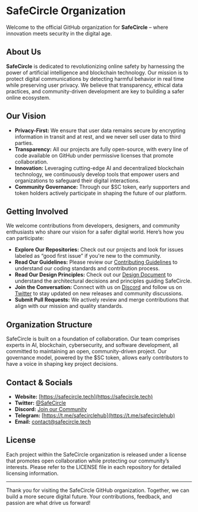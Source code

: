 # SafeCircle Organization

Welcome to the official GitHub organization for **SafeCircle** – where innovation meets security in the digital age.

## About Us

**SafeCircle** is dedicated to revolutionizing online safety by harnessing the power of artificial intelligence and blockchain technology. Our mission is to protect digital communications by detecting harmful behavior in real time while preserving user privacy. We believe that transparency, ethical data practices, and community-driven development are key to building a safer online ecosystem.

## Our Vision

- **Privacy-First:** We ensure that user data remains secure by encrypting information in transit and at rest, and we never sell user data to third parties.
- **Transparency:** All our projects are fully open-source, with every line of code available on GitHub under permissive licenses that promote collaboration.
- **Innovation:** Leveraging cutting-edge AI and decentralized blockchain technology, we continuously develop tools that empower users and organizations to safeguard their digital interactions.
- **Community Governance:** Through our $SC token, early supporters and token holders actively participate in shaping the future of our platform.

## Getting Involved

We welcome contributions from developers, designers, and community enthusiasts who share our vision for a safer digital world. Here’s how you can participate:
- **Explore Our Repositories:** Check out our projects and look for issues labeled as “good first issue” if you're new to the community.
- **Read Our Guidelines:** Please review our [Contributing Guidelines](../CONTRIBUTING.md) to understand our coding standards and contribution process.
- **Read Our Design Principles:** Check out our [Design Document](../DESIGN.md) to understand the architectural decisions and principles guiding SafeCircle.
- **Join the Conversation:** Connect with us on [Discord](https://discord.gg/Ubr6AcAupr) and follow us on [Twitter](https://twitter.com/safecircleai) to stay updated on new releases and community discussions.
- **Submit Pull Requests:** We actively review and merge contributions that align with our mission and quality standards.

## Organization Structure

SafeCircle is built on a foundation of collaboration. Our team comprises experts in AI, blockchain, cybersecurity, and software development, all committed to maintaining an open, community-driven project. Our governance model, powered by the $SC token, allows early contributors to have a voice in shaping key project decisions.

## Contact & Socials

- **Website:** [https://safecircle.tech](https://safecircle.tech)
- **Twitter:** [@SafeCircle](https://twitter.com/safecircleai)
- **Discord:** [Join our Community](https://discord.gg/Ubr6AcAupr)
- **Telegram:** [https://t.me/safecirclehub](https://t.me/safecirclehub)
- **Email:** contact@safecircle.tech

## License

Each project within the SafeCircle organization is released under a license that promotes open collaboration while protecting our community’s interests. Please refer to the LICENSE file in each repository for detailed licensing information.

---

Thank you for visiting the SafeCircle GitHub organization. Together, we can build a more secure digital future. Your contributions, feedback, and passion are what drive us forward!

